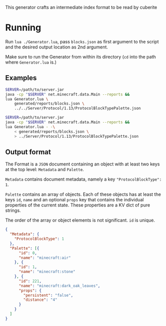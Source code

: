 This generator crafts an intermediate index format to be read by cuberite

# Running

Run `lua ./Generator.lua`, pass `blocks.json` as first argument to the script
and the desired output location as 2nd argument.

Make sure to run the Generator from within its directory (`cd` into the path
where `Generator.lua` is.)

## Examples

```bash
SERVER=/path/to/server.jar
java -cp "$SERVER" net.minecraft.data.Main --reports &&
lua Generator.lua \
	generated/reports/blocks.json \
	../../Server/Protocol/1.13/ProtocolBlockTypePalette.json 
```

```bash
SERVER=/path/to/server.jar
java -cp "$SERVER" net.minecraft.data.Main --reports &&
lua Generator.lua - -\
	< generated/reports/blocks.json \
	> ../Server/Protocol/1.13/ProtocolBlockTypePalette.json
```

## Output format

The Format is a `JSON` document containing an object with at least two keys at
the top level: `Metadata` and `Palette`.

`Metadata` contains document metadata, namely a key `"ProtocolBlockType": 1`.

`Palette` contains an array of objects. Each of these objects has at least the
keys `id`, `name` and an optional `props` key that contains the individual
properties of the current state. These properties are a KV dict of pure strings.

The order of the array or object elements is not significant. `id` is unique.

```json
{
  "Metadata": {
    "ProtocolBlockType": 1
  },
  "Palette": [{
      "id": 0,
      "name": "minecraft:air"
    }, {
      "id": 1,
      "name": "minecraft:stone"
    }, {
      "id": 221,
      "name": "minecraft:dark_oak_leaves",
      "props": {
        "persistent": "false",
        "distance": "4"
      }
    }
  ]
}
```